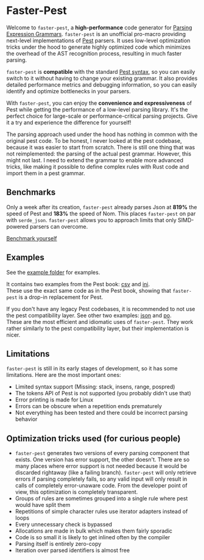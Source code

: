 # Faster-Pest

Welcome to `faster-pest`, a **high-performance** code generator for [Parsing Expression Grammars](https://pest.rs/book/grammars/peg.html). `faster-pest` is an unofficial pro-macro providing next-level implementations of [Pest](https://pest.rs/) parsers. It uses low-level optimization tricks under the hood to generate highly optimized code which minimizes the overhead of the AST recognition process, resulting in much faster parsing.

`faster-pest` is **compatible** with the standard [Pest syntax](https://pest.rs/book/grammars/syntax.html), so you can easily switch to it without having to change your existing grammar. It also provides detailed performance metrics and debugging information, so you can easily identify and optimize bottlenecks in your parsers.

With `faster-pest`, you can enjoy the **convenience and expressiveness** of Pest while getting the performance of a low-level parsing library. It's the perfect choice for large-scale or performance-critical parsing projects. Give it a try and experience the difference for yourself!

The parsing approach used under the hood has nothing in common with the original pest code. To be honest, I never looked at the pest codebase, because it was easier to start from scratch. There is still one thing that was not reimplemented: the parsing of the actual pest grammar. However, this might not last. I need to extend the grammar to enable more advanced tricks, like making it possible to define complex rules with Rust code and import them in a pest grammar.

## Benchmarks

Only a week after its creation, `faster-pest` already parses Json at **819%** the speed of Pest and **183%** the speed of Nom. This places `faster-pest` on par with `serde_json`. `faster-pest` allows you to approach limits that only SIMD-powered parsers can overcome.

[Benchmark yourself](https://github.com/Mubelotix/pestvsnom)

## Examples

See the [example folder](https://github.com/Mubelotix/faster-pest/tree/master/faster-pest/examples) for examples.

It contains two examples from the Pest book: [csv](https://github.com/Mubelotix/faster-pest/tree/master/faster-pest/examples/csv) and [ini](https://github.com/Mubelotix/faster-pest/tree/master/faster-pest/examples/ini).  
These use the exact same code as in the Pest book, showing that `faster-pest` is a drop-in replacement for Pest.

If you don't have any legacy Pest codebases, it is recommended to not use the pest compatibility layer. See other two examples: [json](https://github.com/Mubelotix/faster-pest/tree/master/faster-pest/examples/json) and [po](https://github.com/Mubelotix/faster-pest/tree/master/faster-pest/examples/po).  
These are the most efficient and idiomatic uses of `faster-pest`. They work rather similarly to the pest compatibility layer, but their implementation is nicer.

## Limitations

`faster-pest` is still in its early stages of development, so it has some limitations. Here are the most important ones:

- Limited syntax support (Missing: stack, insens, range, pospred)
- The tokens API of Pest is not supported (you probably didn't use that)
- Error printing is made for Linux
- Errors can be obscure when a repetition ends prematurely
- Not everything has been tested and there could be incorrect parsing behavior

## Optimization tricks used (for curious people)

- `faster-pest` generates two versions of every parsing component that exists. One version has error support, the other doesn't. There are so many places where error support is not needed because it would be discarded rightaway (like a failing branch). `faster-pest` will only retrieve errors if parsing completely fails, so any valid input will only result in calls of completely error-unaware code. From the developer point of view, this optimization is completely transparent.
- Groups of rules are sometimes grouped into a single rule where pest would have split them
- Repetitions of simple character rules use iterator adapters instead of loops
- Every unnecessary check is bypassed
- Allocations are made in bulk which makes them fairly sporadic
- Code is so small it is likely to get inlined often by the compiler
- Parsing itself is entirely zero-copy
- Iteration over parsed identifiers is almost free
